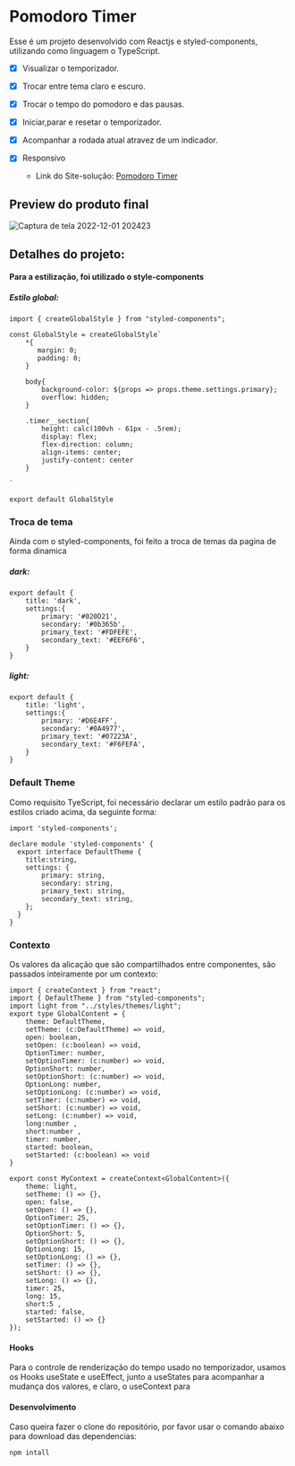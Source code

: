 # Pomodoro Timer


Esse é um projeto desenvolvido com Reactjs e styled-components, utilizando como linguagem o TypeScript.

- [x] Visualizar o temporizador.
- [x] Trocar entre tema claro e escuro.
- [x] Trocar o tempo do pomodoro e das pausas.
- [x] Iniciar,parar e resetar o temporizador.
- [x] Acompanhar a rodada atual atravez de um indicador.
- [x] Responsivo 


  - Link do Site-solução: [Pomodoro Timer](https://pomodoro-timer-six-eta.vercel.app/)

## Preview do produto final

![Captura de tela 2022-12-01 202423](https://user-images.githubusercontent.com/104238483/205180248-78771cce-9ec6-4fd9-8618-c1f3487de9a6.png)

## Detalhes do projeto: 

#### Para a estilização, foi utilizado o style-components

##### Estilo global:

```
import { createGlobalStyle } from "styled-components";

const GlobalStyle = createGlobalStyle`
    *{
       margin: 0;
       padding: 0; 
    }

    body{
        background-color: ${props => props.theme.settings.primary};
        overflow: hidden;
    }

    .timer__section{
        height: calc(100vh - 61px - .5rem);
        display: flex;
        flex-direction: column;
        align-items: center;
        justify-content: center
    }

`

export default GlobalStyle
```

### Troca de tema

Ainda com o styled-components, foi feito a troca de temas da pagina de forma dinamica

##### dark:

```
export default {
    title: 'dark',
    settings:{
        primary: '#020D21',
        secondary: '#0b365b',
        primary_text: '#FDFEFE',
        secondary_text: '#EEF6F6',
    }
}
```

##### light:

```
export default {
    title: 'light',
    settings:{
        primary: '#D6E4FF',
        secondary: '#0A4977',
        primary_text: '#07223A',
        secondary_text: '#F6FEFA',
    }
}
```

### Default Theme

Como requisito TyeScript, foi necessário declarar um estilo padrão para os estilos criado acima, da seguinte forma:

```
import 'styled-components';

declare module 'styled-components' {
  export interface DefaultTheme {
    title:string,
    settings: {
        primary: string,
        secondary: string,
        primary_text: string,
        secondary_text: string,
    };
  }
}
```

### Contexto

Os valores da alicação que são compartilhados entre componentes, são passados inteiramente por um contexto:

```
import { createContext } from "react";
import { DefaultTheme } from "styled-components";
import light from "../styles/themes/light";
export type GlobalContent = {
    theme: DefaultTheme,
    setTheme: (c:DefaultTheme) => void,
    open: boolean,
    setOpen: (c:boolean) => void,
    OptionTimer: number,
    setOptionTimer: (c:number) => void,
    OptionShort: number,
    setOptionShort: (c:number) => void,
    OptionLong: number,
    setOptionLong: (c:number) => void,
    setTimer: (c:number) => void,
    setShort: (c:number) => void,
    setLong: (c:number) => void,
    long:number ,
    short:number ,
    timer: number,
    started: boolean,
    setStarted: (c:boolean) => void
}

export const MyContext = createContext<GlobalContent>({
    theme: light,
    setTheme: () => {},
    open: false,
    setOpen: () => {},
    OptionTimer: 25,
    setOptionTimer: () => {},
    OptionShort: 5,
    setOptionShort: () => {},
    OptionLong: 15,
    setOptionLong: () => {},
    setTimer: () => {},
    setShort: () => {},
    setLong: () => {},
    timer: 25,
    long: 15,
    short:5 ,
    started: false,
    setStarted: () => {}
});
```

#### Hooks

Para o controle de renderização do tempo usado no temporizador, usamos os Hooks useState e useEffect, junto a useStates para acompanhar a mudança dos valores, e claro, o useContext para 

#### Desenvolvimento 

Caso queira fazer o clone do repositório, por favor usar o comando abaixo para download das dependencias:
```
npm intall
```
